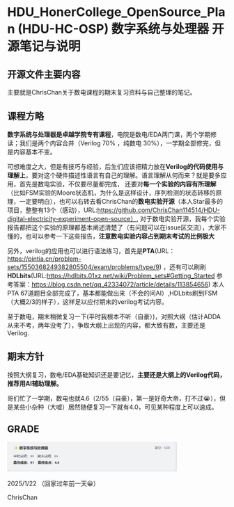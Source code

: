 # HDU_HonerCollege_OpenSource_Plan (HDU-HC-OSP) 数字系统与处理器 开源笔记与说明

## 开源文件主要内容

主要就是ChrisChan关于数电课程的期末复习资料与自己整理的笔记。 

## 课程方略 

**数字系统与处理器是卓越学院专有课程**，电院是数电/EDA两门课，两个学期修读；我们是两个内容合并（Verilog 70% ，纯数电 30%），一学期全部修完，但是内容基本不变。

可想难度之大，但是有技巧与经验，后生们应该把精力放在**Verilog的代码使用与理解上**，要对这个硬件描述性语言有自己的理解。语言理解从何而来？就是要多应用，首先是数电实验，不仅要尽量都完成，
还要对**每一个实验的内容有所理解**（比如FSM实验的Moore状态机，为什么是这样设计，序列检测的状态转移的原理，一定要明白），也可以右转去看ChrisChan的**数电实验开源**（本人Star最多的项目，整整有13个（感动），URL:https://github.com/ChrisChan114514/HDU-digital-electricity-experiment-open-source）,
对于数电实验开源，我每个实验报告都把这个实验的原理都基本阐述清楚了（有问题可以在issue区交流），大家不懂的，也可以参考一下这些报告，**注意数电实验内容占到期末考试的比例极大**

另外，verilog的应用也可以进行语法练习，首先是**PTA**(URL：https://pintia.cn/problem-sets/1550368249382805504/exam/problems/type/9) ，还有可以刷刷**HDLbits**(URL:https://hdlbits.01xz.net/wiki/Problem_sets#Getting_Started  参考答案：https://blog.csdn.net/qq_42334072/article/details/113854656)
本人PTA 67道题目全部完成了，基本都能做出来（不会的问AI）,HDLbits刷到FSM（大概2/3的样子），这样足以应付期末的verilog考试内容。

至于数电，期末稍微复习一下(平时我根本不听（自豪）)，对照大纲（估计ADDA从来不考，两年没考了），争取大纲上出现的内容，都大致有数，主要还是Verilog.


## 期末方针

按照大纲复习，数电/EDA基础知识还是要记忆，**主要还是大纲上的Verilog代码，推荐用AI辅助理解。**

哥们忙了一学期，数电也就4.6（2/55（自豪），第一是好奇大帝，打不过😭），但是某些小杂种（大嘘）居然随便复习一下就有4.0，可见某种程度上可以速成。



## GRADE

<img src=".\GRADE.png" alt="download" style="zoom:40%;" />


2025/1/22 （回家过年前一天😀）

ChrisChan